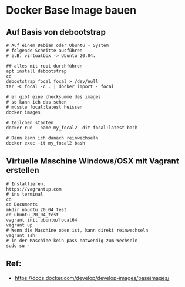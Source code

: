# Docker Base Image bauen 

## Auf Basis von debootstrap 

```
# Auf einem Debian oder Ubuntu - System 
# folgende Schritte ausführen 
# z.B. virtualbox -> Ubuntu 20.04. 

## alles mit root durchführen
apt install debootstrap
cd
debootstrap focal focal > /dev/null
tar -C focal -c . | docker import - focal 

# er gibt eine checksumme des images 
# so kann ich das sehen
# müsste focal:latest heissen
docker images

# teilchen starten 
docker run --name my_focal2 -dit focal:latest bash 

# Dann kann ich danach reinwechseln 
docker exec -it my_focal2 bash 
```

## Virtuelle Maschine Windows/OSX mit Vagrant erstellen

```
# Installieren.
https://vagrantup.com 
# ins terminal 
cd 
cd Documents 
mkdir ubuntu_20_04_test 
cd ubuntu_20_04_test
vagrant init ubuntu/focal64
vagrant up 
# Wenn die Maschine oben ist, kann direkt reinwechseln
vagrant ssh 
# in der Maschine kein pass notwendig zum Wechseln 
sudo su -
```


## Ref:

  * https://docs.docker.com/develop/develop-images/baseimages/

